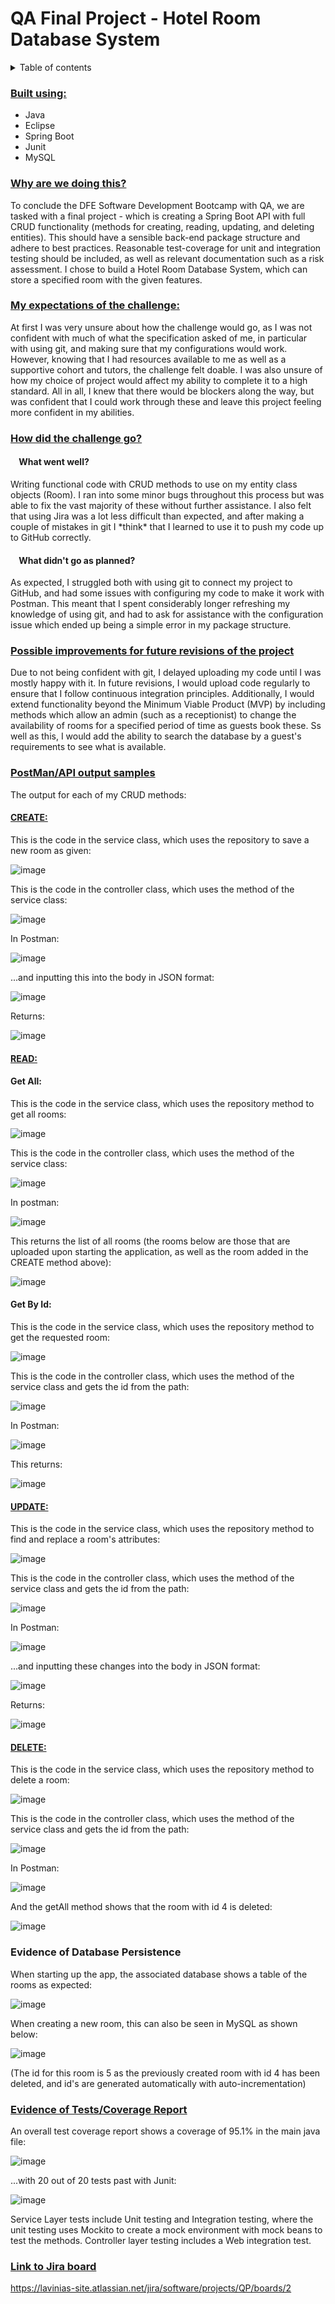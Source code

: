 # QA Final Project - Hotel Room Database System

<div id="start"></div>

<details>
<summary>Table of contents</summary>
<ol>
  <li>Why are we doing this? </li>
  <li>My expectations of the challenge </li>
  <li>How did the challenge go? </li>
  <li>Possible improvements for future revisions of the project. </li>
  <li>Postman/API output samples </li>
  <li>Evidence of Database persistance</li>
  <li>Evidence of Tests/Coverage Report</li>
</ol>
</details>

<h3><ins>Built using:</ins></h3>
<ul>
  <li>Java</li>
  <li>Eclipse</li>
  <li>Spring Boot</li>
  <li>Junit</li>
  <li>MySQL</li>
</ul>

<h3><ins>Why are we doing this?</ins></h3>
To conclude the DFE Software Development Bootcamp with QA, we are tasked with a final project - which is creating a Spring Boot API with full CRUD functionality (methods for creating, reading, updating, and deleting entities). This should have a sensible back-end package structure and adhere to best practices. Reasonable test-coverage for unit and integration testing should be included, as well as relevant documentation such as a risk assessment. I chose to build a Hotel Room Database System, which can store a specified room with the given features. 

<h3><ins>My expectations of the challenge:</ins></h3>
At first I was very unsure about how the challenge would go, as I was not confident with much of what the specification asked of me, in particular with using git, and making sure that my configurations would work. However, knowing that I had resources available to me as well as a supportive cohort and tutors, the challenge felt doable. I was also unsure of how my choice of project would affect my ability to complete it to a high standard. All in all, I knew that there would be blockers along the way, but was confident that I could work through these and leave this project feeling more confident in my abilities.

<h3><ins>How did the challenge go?</ins></h3>
<h4>&nbsp;&nbsp;&nbsp;&nbspWhat went well?</h4>
Writing functional code with CRUD methods to use on my entity class objects (Room). I ran into some minor bugs throughout this process but was able to fix the vast majority of these without further assistance. I also felt that using Jira was a lot less difficult than expected, and after making a couple of mistakes in git I *think* that I learned to use it to push my code up to GitHub correctly.

<h4>&nbsp;&nbsp;&nbsp;&nbspWhat didn't go as planned?</h4>
As expected, I struggled both with using git to connect my project to GitHub, and had some issues with configuring my code to make it work with Postman. This meant that I spent considerably longer refreshing my knowledge of using git, and had to ask for assistance with the configuration issue which ended up being a simple error in my package structure.

<h3><ins>Possible improvements for future revisions of the project</ins></h3>
Due to not being confident with git, I delayed uploading my code until I was mostly happy with it. In future revisions, I would upload code regularly to ensure that I follow continuous integration principles. Additionally, I would extend functionality beyond the Minimum Viable Product (MVP) by including methods which allow an admin (such as a receptionist) to change the availability of rooms for a specified period of time as guests book these. Ss well as this, I would add the ability to search the database by a guest's requirements to see what is available.

<h3><ins>PostMan/API output samples</ins></h3>

The output for each of my CRUD methods:

<h4><ins>CREATE:</ins></h4>

This is the code in the service class, which uses the repository to save a new room as given:

![image](https://user-images.githubusercontent.com/94963094/152322555-907d148a-add6-4445-beb8-aa1bb88de921.png)

This is the code in the controller class, which uses the method of the service class:

![image](https://user-images.githubusercontent.com/94963094/152323006-81c5fa16-bd0d-4532-aab8-b87ba10890f3.png)

In Postman:

![image](https://user-images.githubusercontent.com/94963094/152329158-aad24f70-8f05-4944-a5ae-c27ec84a1d02.png)

...and inputting this into the body in JSON format:

![image](https://user-images.githubusercontent.com/94963094/152329402-098eef8f-8608-49e1-8a4c-567164a1e995.png)

Returns:

![image](https://user-images.githubusercontent.com/94963094/152329478-13048f56-d614-484b-bc6f-a6bfca872815.png)



<h4><ins>READ:</ins></h4>

<h4>Get All:</h4>

This is the code in the service class, which uses the repository method to get all rooms:

![image](https://user-images.githubusercontent.com/94963094/152323442-ed4685c7-4ebe-4fc4-9ef1-9c26495d6439.png)

This is the code in the controller class, which uses the method of the service class:

![image](https://user-images.githubusercontent.com/94963094/152322962-78c71ea5-f1f0-4d3f-9e03-7ace07b67a4d.png)

In postman:

![image](https://user-images.githubusercontent.com/94963094/152327048-18bcaa0e-7b53-4953-9f74-bb692a8ac0c7.png)

This returns the list of all rooms (the rooms below are those that are uploaded upon starting the application, as well as the room added in the CREATE method above):

![image](https://user-images.githubusercontent.com/94963094/152329853-91b94ed3-0a5c-4e46-8745-0774d2025b23.png)



<h4>Get By Id:</h4>

This is the code in the service class, which uses the repository method to get the requested room:

![image](https://user-images.githubusercontent.com/94963094/152323709-cc47f9f9-f57e-4963-8da4-ce12e85ef758.png)

This is the code in the controller class, which uses the method of the service class and gets the id from the path:

![image](https://user-images.githubusercontent.com/94963094/152323754-e280a867-2eeb-41cc-9d85-2eca5d0123f1.png)

In Postman:

![image](https://user-images.githubusercontent.com/94963094/152328962-b04ef142-ccb5-4a5f-a064-3fce627b2504.png)

This returns:

![image](https://user-images.githubusercontent.com/94963094/152329024-699e3018-4f50-4147-8f35-8f8afb4e525f.png)



<h4><ins>UPDATE:</ins></h4>


This is the code in the service class, which uses the repository method to find and replace a room's attributes:

![image](https://user-images.githubusercontent.com/94963094/152323960-32714d68-d366-4c77-8bb3-2c15ec5a0420.png)

This is the code in the controller class, which uses the method of the service class and gets the id from the path:

![image](https://user-images.githubusercontent.com/94963094/152324097-6d9bec92-6f3a-4934-82db-7878632e3d78.png)

In Postman:

![image](https://user-images.githubusercontent.com/94963094/152330043-3467bce4-646f-4a55-bab5-c5a8b5b48322.png)

...and inputting these changes into the body in JSON format:

![image](https://user-images.githubusercontent.com/94963094/152330130-1aef829e-87f7-46b2-8c68-100714d8c047.png)

Returns:

![image](https://user-images.githubusercontent.com/94963094/152330204-7e0252ca-9cf6-411c-8fd5-c53b68351ba3.png)



<h4><ins>DELETE:</ins></h4>

This is the code in the service class, which uses the repository method to delete a room:

![image](https://user-images.githubusercontent.com/94963094/152324051-fec610f1-1c8f-4551-b8a3-c71aa5996fc9.png)

This is the code in the controller class, which uses the method of the service class and gets the id from the path:

![image](https://user-images.githubusercontent.com/94963094/152390865-9f66a046-7e7c-4991-a23b-4d6d372f3431.png)

In Postman:

![image](https://user-images.githubusercontent.com/94963094/152330352-1426fa7f-c643-4651-9aa6-c20d1c102d68.png)

And the getAll method shows that the room with id 4 is deleted:

![image](https://user-images.githubusercontent.com/94963094/152330658-e6f81a54-a0a2-4b6c-a18f-fcc652072831.png)


<h3>Evidence of Database Persistence </h3>

When starting up the app, the associated database shows a table of the rooms as expected:

![image](https://user-images.githubusercontent.com/94963094/152331960-e852e6e3-b6f8-4e30-a7d4-6a28e0e4ff72.png)

When creating a new room, this can also be seen in MySQL as shown below:

![image](https://user-images.githubusercontent.com/94963094/152332080-a9f4993f-cd25-48ba-bcd4-1486c9fdade9.png)

(The id for this room is 5 as the previously created room with id 4 has been deleted, and id's are generated automatically with auto-incrementation)

<h3><ins>Evidence of Tests/Coverage Report</ins></h3>

An overall test coverage report shows a coverage of 95.1% in the main java file:

![image](https://user-images.githubusercontent.com/94963094/152389417-ecc3bc29-49c8-44bc-bc49-ed315293324e.png)

...with 20 out of 20 tests past with Junit:

![image](https://user-images.githubusercontent.com/94963094/152393332-03366865-8a3a-44fd-b0c6-5765872e0338.png)

Service Layer tests include Unit testing and Integration testing, where the unit testing uses Mockito to create a mock environment with mock beans to test the methods. Controller layer testing includes a Web integration test.

<h3><ins>Link to Jira board</ins></h3>

https://lavinias-site.atlassian.net/jira/software/projects/QP/boards/2



